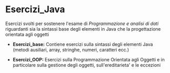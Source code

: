 # Esercizi_Java

Esercizi svolti per sostenere l'esame di *Programmazione e analisi di dati* riguardanti sia la sintassi base degli elementi in Java che la progettazione orientata agli oggetti 


* **Esercizi_base:** Contiene esercizi sulla sintassi degli elementi Java (metodi ausiliari, array, stringhe, numeri, caratteri ecc.)

* **Esercizi_OOP:** Esercizi sulla Programmazione Orientata agli Oggetti e in particolare  sulla gestione degli oggetti, sull'ereditarieta' e le eccezioni
